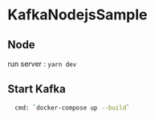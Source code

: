 # KafkaNodejsSample

## Node
run server : `yarn dev`

## Start Kafka

```bash
  cmd: `docker-compose up --build`
```
